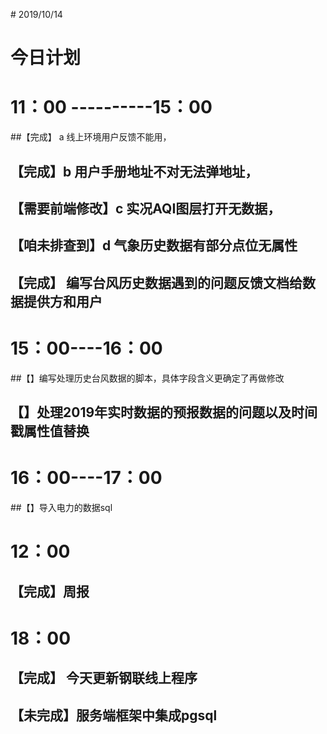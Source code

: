 ﻿﻿﻿﻿﻿﻿﻿# ﻿2019/10/14#            今日计划# 11：00 ----------15：00##【完成】 a 线上环境用户反馈不能用，## 【完成】b 用户手册地址不对无法弹地址，## 【需要前端修改】c  实况AQI图层打开无数据，## 【咱未排查到】d 气象历史数据有部分点位无属性## 【完成】 编写台风历史数据遇到的问题反馈文档给数据提供方和用户# 15：00----16：00##【】编写处理历史台风数据的脚本，具体字段含义更确定了再做修改## 【】处理2019年实时数据的预报数据的问题以及时间戳属性值替换# 16：00----17：00##【】导入电力的数据sql# 12：00## 【完成】周报    # 18：00           ## 【完成】 今天更新钢联线上程序  ## 【未完成】服务端框架中集成pgsql        